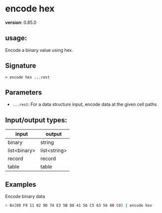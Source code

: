 # encode hex

**version**: 0.85.0

## **usage**:

Encode a binary value using hex.

## Signature

`> encode hex ...rest`

## Parameters

- `...rest`: For a data structure input, encode data at the given cell paths

## Input/output types:

| input          | output         |
| -------------- | -------------- |
| binary         | string         |
| list\<binary\> | list\<string\> |
| record         | record         |
| table          | table          |

## Examples

Encode binary data

```bash
> 0x[09 F9 11 02 9D 74 E3 5B D8 41 56 C5 63 56 88 C0] | encode hex
```
